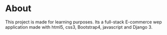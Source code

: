 # About 
This project is made for learning purposes. Its a full-stack E-commerce wep application made with html5, css3, Bootstrap4, javascript and Django 3.
